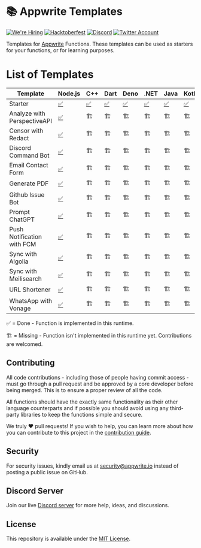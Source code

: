 # 📚 Appwrite Templates

[![We're Hiring](https://img.shields.io/static/v1?label=We're&message=Hiring&color=blue&style=flat-square)](https://appwrite.io/company/careers)
[![Hacktoberfest](https://img.shields.io/static/v1?label=hacktoberfest&message=ready&color=191120&style=flat-square)](https://hacktoberfest.appwrite.io)
[![Discord](https://img.shields.io/discord/564160730845151244?label=discord&style=flat-square)](https://appwrite.io/discord?r=Github)
[![Twitter Account](https://img.shields.io/twitter/follow/appwrite?color=00acee&label=twitter&style=flat-square)](https://twitter.com/appwrite)

Templates for [Appwrite](https://appwrite.io/) Functions. These templates can be used as starters for your functions, or for learning purposes.

# List of Templates

<!-- TABLE:START -->
| Template                    | Node.js                               | C++              | Dart              | Deno              | .NET                | Java              | Kotlin              | PHP              | Python              | Ruby              | Swift              |
| --------------------------- | ------------------------------------- | ---------------- | ----------------- | ----------------- | ------------------- | ----------------- | ------------------- | ---------------- | ------------------- | ----------------- | ------------------ |
| Starter                     | [✅](node/starter)                     | [✅](cpp/starter) | [✅](dart/starter) | [✅](deno/starter) | [✅](dotnet/starter) | [✅](java/starter) | [✅](kotlin/starter) | [✅](php/starter) | [✅](python/starter) | [✅](ruby/starter) | [✅](swift/starter) |
| Analyze with PerspectiveAPI | [✅](node/analyze-with-perspectiveapi) | 🏗️              | 🏗️               | 🏗️               | 🏗️                 | 🏗️               | 🏗️                 | 🏗️              | 🏗️                 | 🏗️               | 🏗️                |
| Censor with Redact          | [✅](node/censor-with-redact)          | 🏗️              | 🏗️               | 🏗️               | 🏗️                 | 🏗️               | 🏗️                 | 🏗️              | 🏗️                 | 🏗️               | 🏗️                |
| Discord Command Bot         | [✅](node/discord-command-bot)         | 🏗️              | 🏗️               | 🏗️               | 🏗️                 | 🏗️               | 🏗️                 | 🏗️              | 🏗️                 | 🏗️               | 🏗️                |
| Email Contact Form          | [✅](node/email-contact-form)          | 🏗️              | 🏗️               | 🏗️               | 🏗️                 | 🏗️               | 🏗️                 | 🏗️              | 🏗️                 | 🏗️               | 🏗️                |
| Generate PDF                | [✅](node/generate-pdf)                | 🏗️              | 🏗️               | 🏗️               | 🏗️                 | 🏗️               | 🏗️                 | 🏗️              | 🏗️                 | 🏗️               | 🏗️                |
| Github Issue Bot            | [✅](node/github-issue-bot)            | 🏗️              | 🏗️               | 🏗️               | 🏗️                 | 🏗️               | 🏗️                 | 🏗️              | 🏗️                 | 🏗️               | 🏗️                |
| Prompt ChatGPT              | [✅](node/prompt-chatgpt)              | 🏗️              | 🏗️               | 🏗️               | 🏗️                 | 🏗️               | 🏗️                 | 🏗️              | 🏗️                 | 🏗️               | 🏗️                |
| Push Notification with FCM  | [✅](node/push-notification-with-fcm)  | 🏗️              | 🏗️               | 🏗️               | 🏗️                 | 🏗️               | 🏗️                 | 🏗️              | 🏗️                 | 🏗️               | 🏗️                |
| Sync with Algolia           | [✅](node/sync-with-algolia)           | 🏗️              | 🏗️               | 🏗️               | 🏗️                 | 🏗️               | 🏗️                 | 🏗️              | 🏗️                 | 🏗️               | 🏗️                |
| Sync with Meilisearch       | [✅](node/sync-with-meilisearch)       | 🏗️              | 🏗️               | 🏗️               | 🏗️                 | 🏗️               | 🏗️                 | 🏗️              | 🏗️                 | 🏗️               | 🏗️                |
| URL Shortener               | [✅](node/url-shortener)               | 🏗️              | 🏗️               | 🏗️               | 🏗️                 | 🏗️               | 🏗️                 | 🏗️              | 🏗️                 | 🏗️               | 🏗️                |
| WhatsApp with Vonage        | [✅](node/whatsapp-with-vonage)        | 🏗️              | 🏗️               | 🏗️               | 🏗️                 | 🏗️               | 🏗️                 | 🏗️              | 🏗️                 | 🏗️               | 🏗️                |
<!-- TABLE:END -->

✅ = Done - Function is implemented in this runtime.

🏗️ = Missing - Function isn't implemented in this runtime yet. Contributions are welcomed.

## Contributing

All code contributions - including those of people having commit access - must go through a pull request and be approved by a core developer before being merged. This is to ensure a proper review of all the code.

All functions should have the exactly same functionality as their other language counterparts and if possible you should avoid using any third-party libraries to keep the functions simple and secure.

We truly ❤️ pull requests! If you wish to help, you can learn more about how you can contribute to this project in the [contribution guide](https://github.com/open-runtimes/.github/blob/main/CONTRIBUTING.md).


## Security

For security issues, kindly email us at [security@appwrite.io](mailto:security@appwrite.io) instead of posting a public issue on GitHub.

## Discord Server

Join our live [Discord server](https://appwrite.io/discord) for more help, ideas, and discussions.

## License

This repository is available under the [MIT License](./LICENSE).
